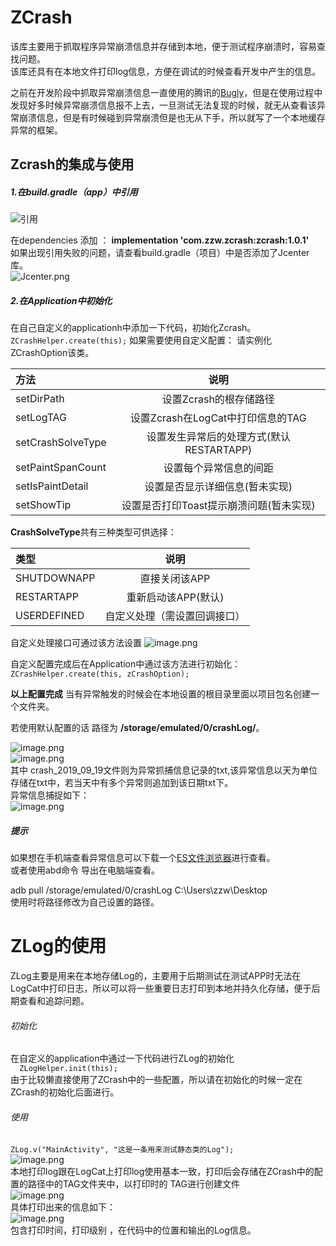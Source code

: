 # ZCrash  
该库主要用于抓取程序异常崩溃信息并存储到本地，便于测试程序崩溃时，容易查找问题。  
该库还具有在本地文件打印log信息，方便在调试的时候查看开发中产生的信息。  

之前在开发阶段中抓取异常崩溃信息一直使用的腾讯的[Bugly](https://bugly.qq.com/v2/)，但是在使用过程中发现好多时候异常崩溃信息报不上去，一旦测试无法复现的时候，就无从查看该异常崩溃信息，但是有时候碰到异常崩溃但是也无从下手，所以就写了一个本地缓存异常的框架。  
## Zcrash的集成与使用  
##### 1.在build.gradle（app）中引用   

![引用](https://upload-images.jianshu.io/upload_images/10747033-f2f21ff487ba7bd4.png?imageMogr2/auto-orient/strip%7CimageView2/2/w/1240)

在dependencies 添加 ：
**implementation 'com.zzw.zcrash:zcrash:1.0.1'**  
如果出现引用失败的问题，请查看build.gradle（项目）中是否添加了Jcenter库。  
![Jcenter.png](https://upload-images.jianshu.io/upload_images/10747033-f50365766043d89a.png?imageMogr2/auto-orient/strip%7CimageView2/2/w/1240)

##### 2.在Application中初始化
在自己自定义的applicationh中添加一下代码，初始化Zcrash。
`  ZCrashHelper.create(this); `
如果需要使用自定义配置：
请实例化ZCrashOption该类。  

|方法|说明|
|:-|:-:|
|setDirPath|设置Zcrash的根存储路径|
|setLogTAG|设置Zcrash在LogCat中打印信息的TAG|
|setCrashSolveType|设置发生异常后的处理方式(默认RESTARTAPP)|
|setPaintSpanCount|设置每个异常信息的间距|
|setIsPaintDetail|设置是否显示详细信息(暂未实现)|
|setShowTip|设置是否打印Toast提示崩溃问题(暂未实现)|

**CrashSolveType**共有三种类型可供选择：


|类型|说明|   
|:-|:-:|    
|SHUTDOWNAPP|直接关闭该APP|    
|RESTARTAPP|重新启动该APP(默认)|    
|USERDEFINED|自定义处理（需设置回调接口）|  

自定义处理接口可通过该方法设置
![image.png](https://upload-images.jianshu.io/upload_images/10747033-25996789362c8bd8.png?imageMogr2/auto-orient/strip%7CimageView2/2/w/1240)  

自定义配置完成后在Application中通过该方法进行初始化：
  `ZCrashHelper.create(this, zCrashOption);`

**以上配置完成**
当有异常触发的时候会在本地设置的根目录里面以项目包名创建一个文件夹。

若使用默认配置的话 路径为    **/storage/emulated/0/crashLog/**。 

![image.png](https://upload-images.jianshu.io/upload_images/10747033-d294fdafa7dd7a9d.png?imageMogr2/auto-orient/strip%7CimageView2/2/w/1240)  
![image.png](https://upload-images.jianshu.io/upload_images/10747033-1e626abb5bb1448a.png?imageMogr2/auto-orient/strip%7CimageView2/2/w/1240)   
其中 crash_2019_09_19文件则为异常抓捕信息记录的txt,该异常信息以天为单位存储在txt中，若当天中有多个异常则追加到该日期txt下。  
异常信息捕捉如下：  
![image.png](https://upload-images.jianshu.io/upload_images/10747033-9ee448aa6389b663.png?imageMogr2/auto-orient/strip%7CimageView2/2/w/1240)  
##### 提示  

如果想在手机端查看异常信息可以下载一个[ES文件浏览器](http://www.estrongs.com/)进行查看。  
或者使用abd命令 导出在电脑端查看。  

adb pull /storage/emulated/0/crashLog  C:\Users\zzw\Desktop   
使用时将路径修改为自己设置的路径。    




# ZLog的使用    
ZLog主要是用来在本地存储Log的，主要用于后期测试在测试APP时无法在LogCat中打印日志，所以可以将一些重要日志打印到本地并持久化存储，便于后期查看和追踪问题。  
###### 初始化  
在自定义的application中通过一下代码进行ZLog的初始化  
`  ZLogHelper.init(this);`  
由于比较懒直接使用了ZCrash中的一些配置，所以请在初始化的时候一定在ZCrash的初始化后面进行。  
###### 使用  
  `ZLog.v("MainActivity", "这是一条用来测试静态类的Log");`  
![image.png](https://upload-images.jianshu.io/upload_images/10747033-3cc27140e4e440bb.png?imageMogr2/auto-orient/strip%7CimageView2/2/w/1240)  
本地打印log跟在LogCat上打印log使用基本一致，打印后会存储在ZCrash中的配置的路径中的TAG文件夹中，以打印时的 TAG进行创建文件  
![image.png](https://upload-images.jianshu.io/upload_images/10747033-0426ec661df0756c.png?imageMogr2/auto-orient/strip%7CimageView2/2/w/1240)  
具体打印出来的信息如下：  
![image.png](https://upload-images.jianshu.io/upload_images/10747033-9179037018acab43.png?imageMogr2/auto-orient/strip%7CimageView2/2/w/1240)  
包含打印时间，打印级别 ，在代码中的位置和输出的Log信息。  
